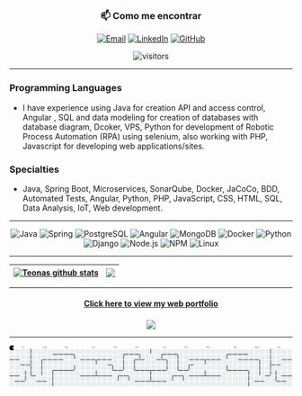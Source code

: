 
<div align="center">

### 📫 Como me encontrar
[![Email](https://img.shields.io/badge/Email-D14836?style=for-the-badge&logo=gmail&logoColor=white)](mailto:teonasnetto@gmail.com)
[![LinkedIn](https://img.shields.io/badge/LinkedIn-0077B5?style=for-the-badge&logo=linkedin&logoColor=white)](https://www.linkedin.com/in/teonasnetto/)
[![GitHub](https://img.shields.io/badge/GitHub-181717?style=for-the-badge&logo=github&logoColor=white)](https://github.com/teonasnetto)
</div>

<div align="center">

   ![visitors](https://visitor-badge.laobi.icu/badge?page_id=page.id)

</div>

***

### Programming Languages
 - I have experience using Java for creation API and access control, Angular , SQL and data modeling for creation of databases with database diagram, Dcoker, VPS, Python for development of Robotic Process Automation (RPA) using selenium, also working with PHP, Javascript for developing web applications/sites.

### Specialties
- Java, Spring Boot, Microservices, SonarQube, Docker, JaCoCo, BDD, Automated Tests, Angular, Python, PHP, JavaScript, CSS, HTML, SQL, Data Analysis, IoT, Web development.

***

<div align="center">

![Java](https://img.shields.io/badge/java-%23ED8B00.svg?style=for-the-badge&logo=openjdk&logoColor=white)
![Spring](https://img.shields.io/badge/spring-%236DB33F.svg?style=for-the-badge&logo=spring&logoColor=white)
![PostgreSQL](https://img.shields.io/badge/PostgreSQL-000?style=for-the-badge&logo=postgresql)
![Angular](https://img.shields.io/badge/Angular-DD0031?style=for-the-badge&logo=angular&logoColor=white)
![MongoDB](https://img.shields.io/badge/MongoDB-4EA94B?style=for-the-badge&logo=mongodb&logoColor=white)
![Docker](https://img.shields.io/badge/Docker-2496ED?style=for-the-badge&logo=docker&logoColor=white)
![Python](https://img.shields.io/badge/Python-3776AB?style=for-the-badge&logo=python&logoColor=white)
![Django](https://img.shields.io/badge/Django-092E20?style=for-the-badge&logo=django&logoColor=white)
![Node.js](https://img.shields.io/badge/Node.js-339933?style=for-the-badge&logo=nodedotjs&logoColor=white)
![NPM](https://img.shields.io/badge/NPM-CB3837?style=for-the-badge&logo=npm&logoColor=white)
![Linux](https://img.shields.io/badge/Linux-FCC624?style=for-the-badge&logo=linux&logoColor=black)

</div>

***

<a href="https://github.com/teonasnetto"><img align="center" src="https://github-readme-stats-teonasnettos-projects.vercel.app/api?username=teonasnetto&show_icons=true&count_private=true&theme=radical" alt="Teonas github stats" /></a> | <a href="https://github.com/teonasnetto"><img align="center" src="https://github-readme-stats-teonasnettos-projects.vercel.app/api/top-langs/?username=teonasnetto&layout=compact&theme=radical&langs_count=12&exclude_repo=testes_python" /></a>
|-|-|

***

<div align="center">

#### [Click here to view my web portfolio](https://teonasnetto.github.io)

<a href="https://github.com/teonasnetto/teonasnetto.github.io">
  <img align="center" src="https://github-readme-stats-teonasnettos-projects.vercel.app/api/pin/?username=teonasnetto&repo=teonasnetto.github.io&theme=buefy" />
</a>

</div>

***

<picture>
  <source media="(prefers-color-scheme: dark)" srcset="https://raw.githubusercontent.com/teonasnetto/teonasnetto/output/pacman-contribution-graph-dark.svg">
  <source media="(prefers-color-scheme: light)" srcset="https://raw.githubusercontent.com/teonasnetto/teonasnetto/output/pacman-contribution-graph.svg">
  <img alt="pacman contribution graph" src="https://raw.githubusercontent.com/teonasnetto/teonasnetto/output/pacman-contribution-graph.svg">
</picture>

###